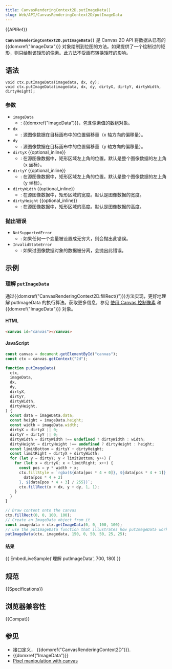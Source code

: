 ```yaml
---
title: CanvasRenderingContext2D.putImageData()
slug: Web/API/CanvasRenderingContext2D/putImageData
---
```


{{APIRef}}

**`CanvasRenderingContext2D.putImageData()`** 是 Canvas 2D API 将数据从已有的 {{domxref("ImageData")}} 对象绘制到位图的方法。如果提供了一个绘制过的矩形，则只绘制该矩形的像素。此方法不受画布转换矩阵的影响。

## 语法

```
void ctx.putImageData(imagedata, dx, dy);
void ctx.putImageData(imagedata, dx, dy, dirtyX, dirtyY, dirtyWidth, dirtyHeight);
```

### 参数

- `imageData`
  - : {{domxref("ImageData")}}，包含像素值的数组对象。
- `dx`
  - : 源图像数据在目标画布中的位置偏移量（x 轴方向的偏移量）。
- `dy`
  - : 源图像数据在目标画布中的位置偏移量（y 轴方向的偏移量）。
- `dirtyX` {{optional_inline}}
  - : 在源图像数据中，矩形区域左上角的位置。默认是整个图像数据的左上角（x 坐标）。
- `dirtyY` {{optional_inline}}
  - : 在源图像数据中，矩形区域左上角的位置。默认是整个图像数据的左上角（y 坐标）。
- `dirtyWidth` {{optional_inline}}
  - : 在源图像数据中，矩形区域的宽度。默认是图像数据的宽度。
- `dirtyHeight` {{optional_inline}}
  - : 在源图像数据中，矩形区域的高度。默认是图像数据的高度。

### 抛出错误

- `NotSupportedError`
  - : 如果任何一个变量被设置成无穷大，则会抛出此错误。
- `InvalidStateError`
  - : 如果过图像数据对象的数据被分离，会抛出此错误。

## 示例

### 理解 `putImageData`

通过{{domxref("CanvasRenderingContext2D.fillRect()")}}方法实现，更好地理解 putImageData 的执行算法。获取更多信息，参见 [使用 Canvas 控制像素](/zh-CN/docs/Web/API/Canvas_API/Tutorial/Pixel_manipulation_with_canvas) 和 {{domxref("ImageData")}} 对象。

#### HTML

```html
<canvas id="canvas"></canvas>
```

#### JavaScript

```js
const canvas = document.getElementById("canvas");
const ctx = canvas.getContext("2d");

function putImageData(
  ctx,
  imageData,
  dx,
  dy,
  dirtyX,
  dirtyY,
  dirtyWidth,
  dirtyHeight,
) {
  const data = imageData.data;
  const height = imageData.height;
  const width = imageData.width;
  dirtyX = dirtyX || 0;
  dirtyY = dirtyY || 0;
  dirtyWidth = dirtyWidth !== undefined ? dirtyWidth : width;
  dirtyHeight = dirtyHeight !== undefined ? dirtyHeight : height;
  const limitBottom = dirtyY + dirtyHeight;
  const limitRight = dirtyX + dirtyWidth;
  for (let y = dirtyY; y < limitBottom; y++) {
    for (let x = dirtyX; x < limitRight; x++) {
      const pos = y * width + x;
      ctx.fillStyle = `rgba(${data[pos * 4 + 0]}, ${data[pos * 4 + 1]}, ${
        data[pos * 4 + 2]
      }, ${data[pos * 4 + 3] / 255})`;
      ctx.fillRect(x + dx, y + dy, 1, 1);
    }
  }
}

// Draw content onto the canvas
ctx.fillRect(0, 0, 100, 100);
// Create an ImageData object from it
const imagedata = ctx.getImageData(0, 0, 100, 100);
// use the putImageData function that illustrates how putImageData works
putImageData(ctx, imagedata, 150, 0, 50, 50, 25, 25);
```

#### 结果

{{ EmbedLiveSample('理解 putImageData', 700, 180) }}

## 规范

{{Specifications}}

## 浏览器兼容性

{{Compat}}

## 参见

- 接口定义， {{domxref("CanvasRenderingContext2D")}}.
- {{domxref("ImageData")}}
- [Pixel manipulation with canvas](/zh-CN/docs/Web/API/Canvas_API/Tutorial/Pixel_manipulation_with_canvas)

